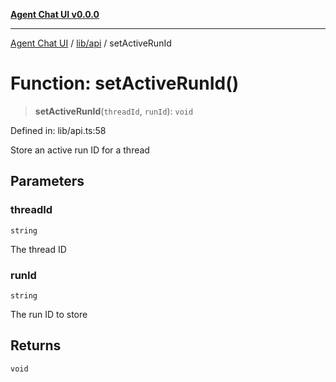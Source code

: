 [**Agent Chat UI v0.0.0**](../../../README.md)

***

[Agent Chat UI](../../../modules.md) / [lib/api](../README.md) / setActiveRunId

# Function: setActiveRunId()

> **setActiveRunId**(`threadId`, `runId`): `void`

Defined in: lib/api.ts:58

Store an active run ID for a thread

## Parameters

### threadId

`string`

The thread ID

### runId

`string`

The run ID to store

## Returns

`void`
